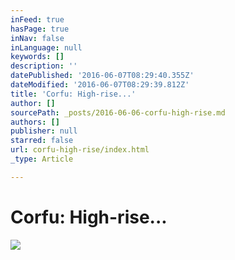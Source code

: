 ```yaml
---
inFeed: true
hasPage: true
inNav: false
inLanguage: null
keywords: []
description: ''
datePublished: '2016-06-07T08:29:40.355Z'
dateModified: '2016-06-07T08:29:39.812Z'
title: 'Corfu: High-rise...'
author: []
sourcePath: _posts/2016-06-06-corfu-high-rise.md
authors: []
publisher: null
starred: false
url: corfu-high-rise/index.html
_type: Article

---
```

# Corfu: High-rise...
![](https://the-grid-user-content.s3-us-west-2.amazonaws.com/4f2badf4-dd99-40c2-a1cd-e4018b3d8ccf.jpg)